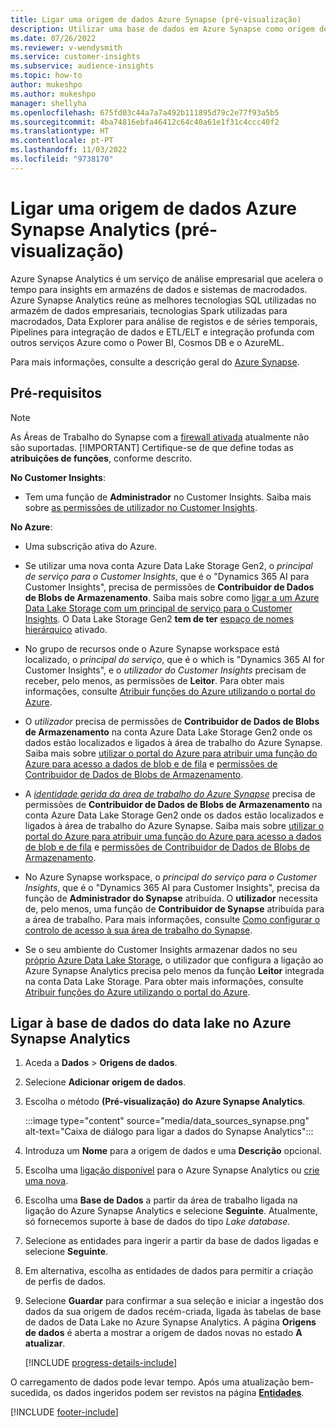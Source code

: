 ```yaml
---
title: Ligar uma origem de dados Azure Synapse (pré-visualização)
description: Utilizar uma base de dados em Azure Synapse como origem de dados em Dynamics 365 Customer Insights.
ms.date: 07/26/2022
ms.reviewer: v-wendysmith
ms.service: customer-insights
ms.subservice: audience-insights
ms.topic: how-to
author: mukeshpo
ms.author: mukeshpo
manager: shellyha
ms.openlocfilehash: 675fd03c44a7a7a492b111895d79c2e77f93a5b5
ms.sourcegitcommit: 4ba74816ebfa46412c64c40a61e1f31c4ccc40f2
ms.translationtype: HT
ms.contentlocale: pt-PT
ms.lasthandoff: 11/03/2022
ms.locfileid: "9738170"
---
```

# <a name="connect-an-azure-synapse-analytics-data-source-preview"></a>Ligar uma origem de dados Azure Synapse Analytics (pré-visualização)

Azure Synapse Analytics é um serviço de análise empresarial que acelera o tempo para insights em armazéns de dados e sistemas de macrodados. Azure Synapse Analytics reúne as melhores tecnologias SQL utilizadas no armazém de dados empresariais, tecnologias Spark utilizadas para macrodados, Data Explorer para análise de registos e de séries temporais, Pipelines para integração de dados e ETL/ELT e integração profunda com outros serviços Azure como o Power BI, Cosmos DB e o AzureML.

Para mais informações, consulte a descrição geral do [Azure Synapse](/azure/synapse-analytics/overview-what-is).

## <a name="prerequisites"></a>Pré-requisitos

> [!NOTE]
> As Áreas de Trabalho do Synapse com a [firewall ativada](/azure/synapse-analytics/security/synapse-workspace-ip-firewall) atualmente não são suportadas.
> [!IMPORTANT]
> Certifique-se de que define todas as **atribuições de funções**, conforme descrito.  

**No Customer Insights**:

* Tem uma função de **Administrador** no Customer Insights. Saiba mais sobre [as permissões de utilizador no Customer Insights](permissions.md#add-users).

**No Azure**:

- Uma subscrição ativa do Azure.

- Se utilizar uma nova conta Azure Data Lake Storage Gen2, o *principal de serviço para o Customer Insights*, que é o "Dynamics 365 AI para Customer Insights", precisa de permissões de **Contribuidor de Dados de Blobs de Armazenamento**. Saiba mais sobre como [ligar a um Azure Data Lake Storage com um principal de serviço para o Customer Insights](connect-service-principal.md). O Data Lake Storage Gen2 **tem de ter** [espaço de nomes hierárquico](/azure/storage/blobs/data-lake-storage-namespace) ativado.

- No grupo de recursos onde o Azure Synapse workspace está localizado, o *principal do serviço*, que é o which is "Dynamics 365 AI for Customer Insights", e o *utilizador do Customer Insights* precisam de receber, pelo menos, as permissões de **Leitor**. Para obter mais informações, consulte [Atribuir funções do Azure utilizando o portal do Azure](/azure/role-based-access-control/role-assignments-portal).

- O *utilizador* precisa de permissões de **Contribuidor de Dados de Blobs de Armazenamento** na conta Azure Data Lake Storage Gen2 onde os dados estão localizados e ligados à área de trabalho do Azure Synapse. Saiba mais sobre [utilizar o portal do Azure para atribuir uma função do Azure para acesso a dados de blob e de fila](/azure/storage/common/storage-auth-aad-rbac-portal) e [permissões de Contribuidor de Dados de Blobs de Armazenamento](/azure/role-based-access-control/built-in-roles#storage-blob-data-contributor).

- A *[identidade gerida da área de trabalho do Azure Synapse](/azure/synapse-analytics/security/synapse-workspace-managed-identity)* precisa de permissões de **Contribuidor de Dados de Blobs de Armazenamento** na conta Azure Data Lake Storage Gen2 onde os dados estão localizados e ligados à área de trabalho do Azure Synapse. Saiba mais sobre [utilizar o portal do Azure para atribuir uma função do Azure para acesso a dados de blob e de fila](/azure/storage/common/storage-auth-aad-rbac-portal) e [permissões de Contribuidor de Dados de Blobs de Armazenamento](/azure/role-based-access-control/built-in-roles#storage-blob-data-contributor).

- No Azure Synapse workspace, o *principal do serviço para o Customer Insights*, que é o "Dynamics 365 AI para Customer Insights", precisa da função de **Administrador do Synapse** atribuída. O **utilizador** necessita de, pelo menos, uma função de **Contribuidor de Synapse** atribuída para a área de trabalho. Para mais informações, consulte [Como configurar o controlo de acesso à sua área de trabalho do Synapse](/azure/synapse-analytics/security/how-to-set-up-access-control).

- Se o seu ambiente do Customer Insights armazenar dados no seu [próprio Azure Data Lake Storage](own-data-lake-storage.md), o utilizador que configura a ligação ao Azure Synapse Analytics precisa pelo menos da função **Leitor** integrada na conta Data Lake Storage. Para obter mais informações, consulte [Atribuir funções do Azure utilizando o portal do Azure](/azure/role-based-access-control/role-assignments-portal).

## <a name="connect-to-the-data-lake-database-in-azure-synapse-analytics"></a>Ligar à base de dados do data lake no Azure Synapse Analytics

1. Aceda a **Dados** > **Origens de dados**.

1. Selecione **Adicionar origem de dados**.

1. Escolha o método **(Pré-visualização) do Azure Synapse Analytics**.

   :::image type="content" source="media/data_sources_synapse.png" alt-text="Caixa de diálogo para ligar a dados do Synapse Analytics":::
  
1. Introduza um **Nome** para a origem de dados e uma **Descrição** opcional.

1. Escolha uma [ligação disponível](connections.md) para o Azure Synapse Analytics ou [crie uma nova](export-azure-synapse-analytics.md#set-up-connection-to-azure-synapse).

1. Escolha uma **Base de Dados** a partir da área de trabalho ligada na ligação do Azure Synapse Analytics e selecione **Seguinte**. Atualmente, só fornecemos suporte à base de dados do tipo *Lake database.*

1. Selecione as entidades para ingerir a partir da base de dados ligadas e selecione **Seguinte**.

1. Em alternativa, escolha as entidades de dados para permitir a criação de perfis de dados.

1. Selecione **Guardar** para confirmar a sua seleção e iniciar a ingestão dos dados da sua origem de dados recém-criada, ligada às tabelas de base de dados de Data Lake no Azure Synapse Analytics. A página **Origens de dados** é aberta a mostrar a origem de dados novas no estado **A atualizar**.

   [!INCLUDE [progress-details-include](includes/progress-details-pane.md)]

O carregamento de dados pode levar tempo. Após uma atualização bem-sucedida, os dados ingeridos podem ser revistos na página [**Entidades**](entities.md).

[!INCLUDE [footer-include](includes/footer-banner.md)]
